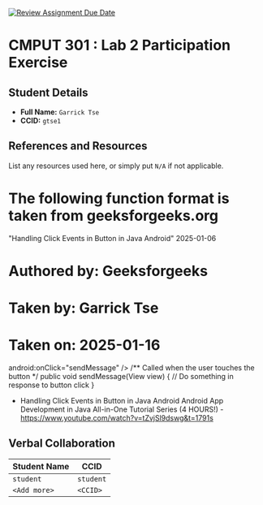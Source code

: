 [![Review Assignment Due Date](https://classroom.github.com/assets/deadline-readme-button-22041afd0340ce965d47ae6ef1cefeee28c7c493a6346c4f15d667ab976d596c.svg)](https://classroom.github.com/a/4btn9xaF)
# CMPUT 301 : Lab 2 Participation Exercise

## Student Details

- **Full Name:** `Garrick Tse`
- **CCID:** `gtse1`

## References and Resources

List any resources used here, or simply put `N/A` if not applicable.
# The following function format is taken from geeksforgeeks.org
"Handling Click Events in Button in Java Android" 2025-01-06
# Authored by: Geeksforgeeks
# Taken by:  Garrick Tse
# Taken on: 2025-01-16

android:onClick="sendMessage" 
/>
/** Called when the user touches the button */
public void sendMessage(View view)
{
    // Do something in response to button click
}

  - Handling Click Events in Button in Java Android
Android App Development in Java All-in-One Tutorial Series (4 HOURS!) - https://www.youtube.com/watch?v=tZvjSl9dswg&t=1791s

## Verbal Collaboration

| Student Name | CCID      |
| ------------ | --------- |
| `student`    | `student` |
| `<Add more>` | `<CCID>`  |
